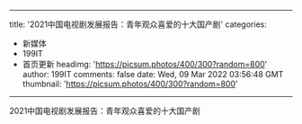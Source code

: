 
---
title: '2021中国电视剧发展报告：青年观众喜爱的十大国产剧'
categories: 
 - 新媒体
 - 199IT
 - 首页更新
headimg: 'https://picsum.photos/400/300?random=800'
author: 199IT
comments: false
date: Wed, 09 Mar 2022 03:56:48 GMT
thumbnail: 'https://picsum.photos/400/300?random=800'
---

<div>   
2021中国电视剧发展报告：青年观众喜爱的十大国产剧  
</div>
            